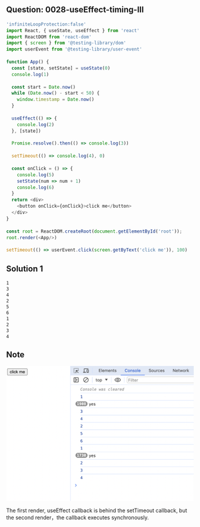 ## Question: 0028-useEffect-timing-III
```javascript
'infiniteLoopProtection:false'
import React, { useState, useEffect } from 'react'
import ReactDOM from 'react-dom'
import { screen } from '@testing-library/dom'
import userEvent from '@testing-library/user-event'

function App() {
  const [state, setState] = useState(0)
  console.log(1)
  
  const start = Date.now()
  while (Date.now() - start < 50) {
    window.timestamp = Date.now()
  }

  useEffect(() => {
    console.log(2)
  }, [state])

  Promise.resolve().then(() => console.log(3))

  setTimeout(() => console.log(4), 0)

  const onClick = () => {
    console.log(5)
    setState(num => num + 1)
    console.log(6)
  }
  return <div>
    <button onClick={onClick}>click me</button>
  </div>
}

const root = ReactDOM.createRoot(document.getElementById('root'));
root.render(<App/>)

setTimeout(() => userEvent.click(screen.getByText('click me')), 100)
```

## Solution 1
```tsx
1
3
4
2
5
6
1
2
3
4
```

## Note
![alt text](image.png)

The first render, useEffect callback is behind the setTimeout callback, but the second render，the callback executes synchronously.
